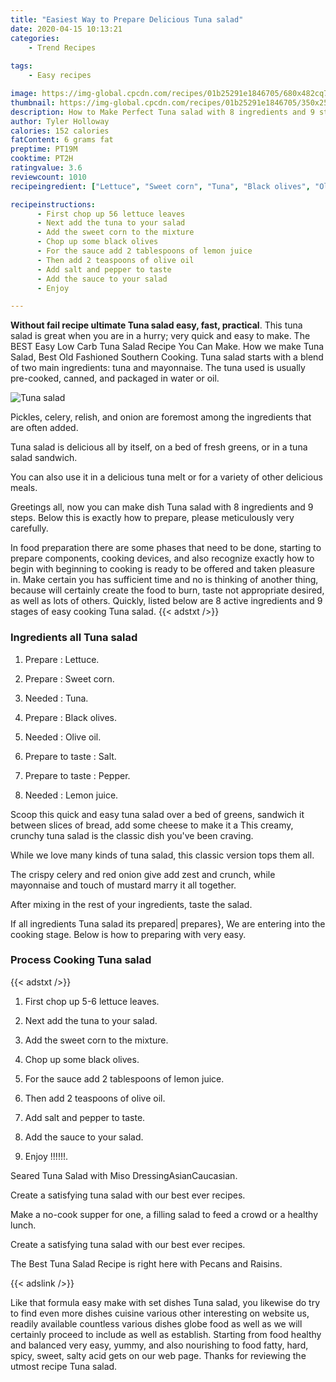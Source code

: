 ```yaml
---
title: "Easiest Way to Prepare Delicious Tuna salad"
date: 2020-04-15 10:13:21
categories:
    - Trend Recipes
    
tags:
    - Easy recipes

image: https://img-global.cpcdn.com/recipes/01b25291e1846705/680x482cq70/tuna-salad-recipe-main-photo.jpg
thumbnail: https://img-global.cpcdn.com/recipes/01b25291e1846705/350x250cq70/tuna-salad-recipe-main-photo.jpg
description: How to Make Perfect Tuna salad with 8 ingredients and 9 stages of easy cooking.
author: Tyler Holloway
calories: 152 calories
fatContent: 6 grams fat
preptime: PT19M
cooktime: PT2H
ratingvalue: 3.6
reviewcount: 1010
recipeingredient: ["Lettuce", "Sweet corn", "Tuna", "Black olives", "Olive oil", "to tasteSalt", "to tastePepper", "Lemon juice"]

recipeinstructions: 
      - First chop up 56 lettuce leaves 
      - Next add the tuna to your salad 
      - Add the sweet corn to the mixture 
      - Chop up some black olives 
      - For the sauce add 2 tablespoons of lemon juice 
      - Then add 2 teaspoons of olive oil 
      - Add salt and pepper to taste 
      - Add the sauce to your salad 
      - Enjoy 

---
```




**Without fail recipe ultimate Tuna salad easy, fast, practical**. This tuna salad is great when you are in a hurry; very quick and easy to make. The BEST Easy Low Carb Tuna Salad Recipe You Can Make. How we make Tuna Salad, Best Old Fashioned Southern Cooking. Tuna salad starts with a blend of two main ingredients: tuna and mayonnaise. The tuna used is usually pre-cooked, canned, and packaged in water or oil.


![Tuna salad](https://img-global.cpcdn.com/recipes/01b25291e1846705/680x482cq70/tuna-salad-recipe-main-photo.jpg "Tuna salad")



Pickles, celery, relish, and onion are foremost among the ingredients that are often added.

Tuna salad is delicious all by itself, on a bed of fresh greens, or in a tuna salad sandwich.

You can also use it in a delicious tuna melt or for a variety of other delicious meals.


Greetings all, now you can make dish Tuna salad with 8 ingredients and 9 steps. Below this is exactly how to prepare, please meticulously very carefully.

In food preparation there are some phases that need to be done, starting to prepare components, cooking devices, and also recognize exactly how to begin with beginning to cooking is ready to be offered and taken pleasure in. Make certain you has sufficient time and no is thinking of another thing, because will certainly create the food to burn, taste not appropriate desired, as well as lots of others. Quickly, listed below are 8 active ingredients and 9 stages of easy cooking Tuna salad.
{{< adstxt />}}

### Ingredients all Tuna salad


1. Prepare  : Lettuce.

1. Prepare  : Sweet corn.

1. Needed  : Tuna.

1. Prepare  : Black olives.

1. Needed  : Olive oil.

1. Prepare to taste : Salt.

1. Prepare to taste : Pepper.

1. Needed  : Lemon juice.


Scoop this quick and easy tuna salad over a bed of greens, sandwich it between slices of bread, add some cheese to make it a This creamy, crunchy tuna salad is the classic dish you&#39;ve been craving.

While we love many kinds of tuna salad, this classic version tops them all.

The crispy celery and red onion give add zest and crunch, while mayonnaise and touch of mustard marry it all together.

After mixing in the rest of your ingredients, taste the salad.


If all ingredients Tuna salad its prepared| prepares}, We are entering into the cooking stage. Below is how to preparing with very easy.

### Process Cooking Tuna salad

{{< adstxt />}}


1. First chop up 5-6 lettuce leaves.



1. Next add the tuna to your salad.



1. Add the sweet corn to the mixture.



1. Chop up some black olives.



1. For the sauce add 2 tablespoons of lemon juice.



1. Then add 2 teaspoons of olive oil.



1. Add salt and pepper to taste.



1. Add the sauce to your salad.



1. Enjoy !!!!!!.




Seared Tuna Salad with Miso DressingAsianCaucasian.

Create a satisfying tuna salad with our best ever recipes.

Make a no-cook supper for one, a filling salad to feed a crowd or a healthy lunch.

Create a satisfying tuna salad with our best ever recipes.

The Best Tuna Salad Recipe is right here with Pecans and Raisins.


{{< adslink />}}

Like that formula easy make with set dishes Tuna salad, you likewise do try to find even more dishes cuisine various other interesting on website us, readily available countless various dishes globe food as well as we will certainly proceed to include as well as establish. Starting from food healthy and balanced very easy, yummy, and also nourishing to food fatty, hard, spicy, sweet, salty acid gets on our web page. Thanks for reviewing the utmost recipe Tuna salad.
